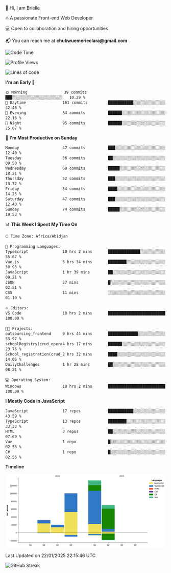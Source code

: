 <div align="left">
  <p>👋 Hi, I am Brielle</p>
  <p>🔥 A passionate Front-end Web Developer</p>
  <p>💻 Open to collaboration and hiring opportunities</p>
  <p>📬 You can reach me at <strong>chukwuemerieclara@gmail.com</strong></p>
</div>


 
 <!--START_SECTION:waka-->
![Code Time](http://img.shields.io/badge/Code%20Time-447%20hrs%2027%20mins-blue)

![Profile Views](http://img.shields.io/badge/Profile%20Views-44-blue)

![Lines of code](https://img.shields.io/badge/From%20Hello%20World%20I%27ve%20Written-278.3%20thousand%20lines%20of%20code-blue)

**I'm an Early 🐤** 

```text
🌞 Morning                39 commits          ███░░░░░░░░░░░░░░░░░░░░░░   10.29 % 
🌆 Daytime                161 commits         ███████████░░░░░░░░░░░░░░   42.48 % 
🌃 Evening                84 commits          ██████░░░░░░░░░░░░░░░░░░░   22.16 % 
🌙 Night                  95 commits          ██████░░░░░░░░░░░░░░░░░░░   25.07 % 
```
📅 **I'm Most Productive on Sunday** 

```text
Monday                   47 commits          ███░░░░░░░░░░░░░░░░░░░░░░   12.40 % 
Tuesday                  36 commits          ██░░░░░░░░░░░░░░░░░░░░░░░   09.50 % 
Wednesday                69 commits          █████░░░░░░░░░░░░░░░░░░░░   18.21 % 
Thursday                 52 commits          ███░░░░░░░░░░░░░░░░░░░░░░   13.72 % 
Friday                   54 commits          ████░░░░░░░░░░░░░░░░░░░░░   14.25 % 
Saturday                 47 commits          ███░░░░░░░░░░░░░░░░░░░░░░   12.40 % 
Sunday                   74 commits          █████░░░░░░░░░░░░░░░░░░░░   19.53 % 
```


📊 **This Week I Spent My Time On** 

```text
🕑︎ Time Zone: Africa/Abidjan

💬 Programming Languages: 
TypeScript               10 hrs 2 mins       ██████████████░░░░░░░░░░░   55.67 % 
Vue.js                   5 hrs 34 mins       ████████░░░░░░░░░░░░░░░░░   30.93 % 
JavaScript               1 hr 39 mins        ██░░░░░░░░░░░░░░░░░░░░░░░   09.21 % 
JSON                     27 mins             █░░░░░░░░░░░░░░░░░░░░░░░░   02.51 % 
CSS                      11 mins             ░░░░░░░░░░░░░░░░░░░░░░░░░   01.10 % 

🔥 Editors: 
VS Code                  18 hrs 2 mins       █████████████████████████   100.00 % 

🐱‍💻 Projects: 
outsourcing_frontend     9 hrs 44 mins       █████████████░░░░░░░░░░░░   53.97 % 
schoolRegistry(crud_opera4 hrs 17 mins       ██████░░░░░░░░░░░░░░░░░░░   23.76 % 
School_registration(crud_2 hrs 32 mins       ████░░░░░░░░░░░░░░░░░░░░░   14.06 % 
DailyChallenges          1 hr 28 mins        ██░░░░░░░░░░░░░░░░░░░░░░░   08.21 % 

💻 Operating System: 
Windows                  18 hrs 2 mins       █████████████████████████   100.00 % 
```

**I Mostly Code in JavaScript** 

```text
JavaScript               17 repos            ███████████░░░░░░░░░░░░░░   43.59 % 
TypeScript               13 repos            ████████░░░░░░░░░░░░░░░░░   33.33 % 
HTML                     3 repos             ██░░░░░░░░░░░░░░░░░░░░░░░   07.69 % 
Vue                      1 repo              █░░░░░░░░░░░░░░░░░░░░░░░░   02.56 % 
C#                       1 repo              █░░░░░░░░░░░░░░░░░░░░░░░░   02.56 % 
```



**Timeline**

![Lines of Code chart](https://raw.githubusercontent.com/Brielle28/Brielle28/main/assets/bar_graph.png)


 Last Updated on 22/01/2025 22:15:46 UTC
<!--END_SECTION:waka-->

![GitHub Streak](https://github-readme-streak-stats.herokuapp.com/?user=Brielle28)




